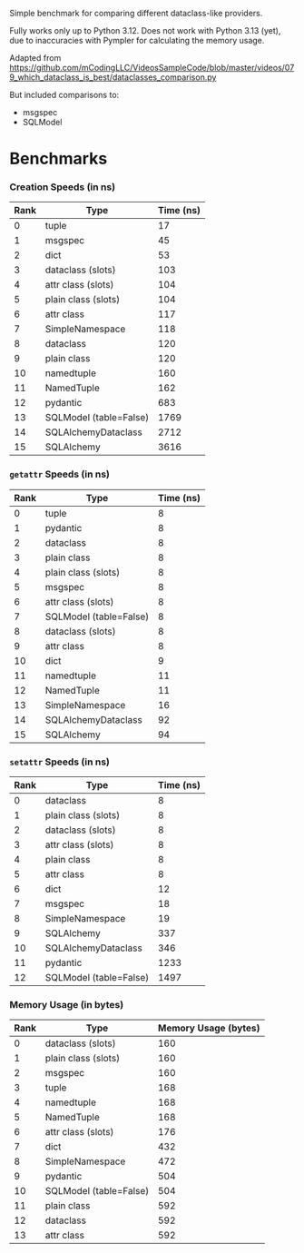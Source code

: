Simple benchmark for comparing different dataclass-like providers.

Fully works only up to Python 3.12.
Does not work with Python 3.13 (yet), due to inaccuracies with Pympler for calculating the memory usage.

Adapted from https://github.com/mCodingLLC/VideosSampleCode/blob/master/videos/079_which_dataclass_is_best/dataclasses_comparison.py

But included comparisons to:
- msgspec
- SQLModel


# Benchmarks
### Creation Speeds (in ns)

| Rank | Type                        | Time (ns) |
|------|-----------------------------|-----------|
| 0    | tuple                       | 17        |
| 1    | msgspec                     | 45        |
| 2    | dict                        | 53        |
| 3    | dataclass (slots)           | 103       |
| 4    | attr class (slots)          | 104       |
| 5    | plain class (slots)         | 104       |
| 6    | attr class                  | 117       |
| 7    | SimpleNamespace             | 118       |
| 8    | dataclass                   | 120       |
| 9    | plain class                 | 120       |
| 10   | namedtuple                  | 160       |
| 11   | NamedTuple                  | 162       |
| 12   | pydantic                    | 683       |
| 13   | SQLModel (table=False)      | 1769      |
| 14   | SQLAlchemyDataclass         | 2712      |
| 15   | SQLAlchemy                  | 3616      |

### `getattr` Speeds (in ns)

| Rank | Type                        | Time (ns) |
|------|-----------------------------|-----------|
| 0    | tuple                       | 8         |
| 1    | pydantic                    | 8         |
| 2    | dataclass                   | 8         |
| 3    | plain class                 | 8         |
| 4    | plain class (slots)         | 8         |
| 5    | msgspec                     | 8         |
| 6    | attr class (slots)          | 8         |
| 7    | SQLModel (table=False)      | 8         |
| 8    | dataclass (slots)           | 8         |
| 9    | attr class                  | 8         |
| 10   | dict                        | 9         |
| 11   | namedtuple                  | 11        |
| 12   | NamedTuple                  | 11        |
| 13   | SimpleNamespace             | 16        |
| 14   | SQLAlchemyDataclass         | 92        |
| 15   | SQLAlchemy                  | 94        |

### `setattr` Speeds (in ns)

| Rank | Type                        | Time (ns) |
|------|-----------------------------|-----------|
| 0    | dataclass                   | 8         |
| 1    | plain class (slots)         | 8         |
| 2    | dataclass (slots)           | 8         |
| 3    | attr class (slots)          | 8         |
| 4    | plain class                 | 8         |
| 5    | attr class                  | 8         |
| 6    | dict                        | 12        |
| 7    | msgspec                     | 18        |
| 8    | SimpleNamespace             | 19        |
| 9    | SQLAlchemy                  | 337       |
| 10   | SQLAlchemyDataclass         | 346       |
| 11   | pydantic                    | 1233      |
| 12   | SQLModel (table=False)      | 1497      |

### Memory Usage (in bytes)

| Rank | Type                        | Memory Usage (bytes) |
|------|-----------------------------|----------------------|
| 0    | dataclass (slots)           | 160                  |
| 1    | plain class (slots)         | 160                  |
| 2    | msgspec                     | 160                  |
| 3    | tuple                       | 168                  |
| 4    | namedtuple                  | 168                  |
| 5    | NamedTuple                  | 168                  |
| 6    | attr class (slots)          | 176                  |
| 7    | dict                        | 432                  |
| 8    | SimpleNamespace             | 472                  |
| 9    | pydantic                    | 504                  |
| 10   | SQLModel (table=False)      | 504                  |
| 11   | plain class                 | 592                  |
| 12   | dataclass                   | 592                  |
| 13   | attr class                  | 592                  |
